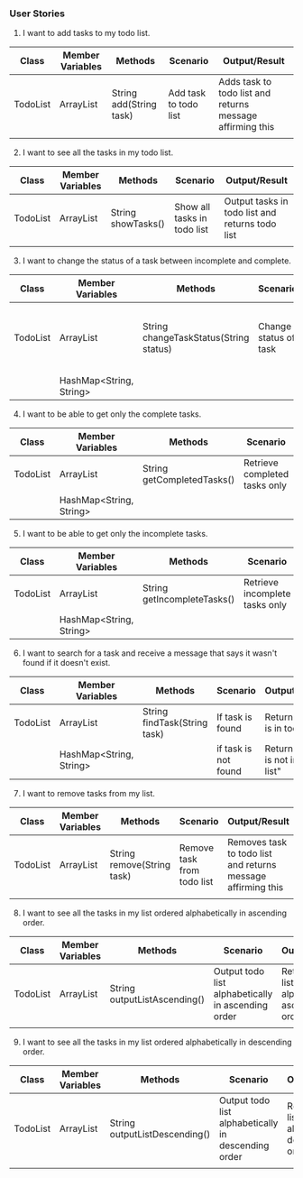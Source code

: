 ### User Stories

1. I want to add tasks to my todo list.

| Class    | Member Variables  | Methods                 | Scenario              | Output/Result                                             |
|----------|-------------------|-------------------------|-----------------------|-----------------------------------------------------------|
| TodoList | ArrayList<String> | String add(String task) | Add task to todo list | Adds task to todo list and returns message affirming this |
|          |                   |                         |                       |                                                           |


2. I want to see all the tasks in my todo list.


| Class    | Member Variables  | Methods            | Scenario                    | Output/Result                                   |
|----------|-------------------|--------------------|-----------------------------|-------------------------------------------------|
| TodoList | ArrayList<String> | String showTasks() | Show all tasks in todo list | Output tasks in todo list and returns todo list |
|          |                   |                    |                             |                                                 |


3. I want to change the status of a task between incomplete and complete.

| Class    | Member Variables        | Methods                                | Scenario              | Output/Result                                                         |
|----------|-------------------------|----------------------------------------|-----------------------|-----------------------------------------------------------------------|
| TodoList | ArrayList<String>       | String changeTaskStatus(String status) | Change status of task | Change status of task in todo list and returns message affirming this |
|          | HashMap<String, String> |                                        |                       |                                                                       |


4. I want to be able to get only the complete tasks.

| Class    | Member Variables        | Methods                    | Scenario                      | Output/Result           |
|----------|-------------------------|----------------------------|-------------------------------|-------------------------|
| TodoList | ArrayList<String>       | String getCompletedTasks() | Retrieve completed tasks only | Returns completed tasks |
|          | HashMap<String, String> |                            |                               |                         |



5. I want to be able to get only the incomplete tasks.


| Class    | Member Variables        | Methods                     | Scenario                       | Output/Result            |
|----------|-------------------------|-----------------------------|--------------------------------|--------------------------|
| TodoList | ArrayList<String>       | String getIncompleteTasks() | Retrieve incomplete tasks only | Returns incomplete tasks |
|          | HashMap<String, String> |                             |                                |                          |



6. I want to search for a task and receive a message that says it wasn't found if it doesn't exist.

| Class    | Member Variables        | Methods                      | Scenario             | Output/Result                      |
|----------|-------------------------|------------------------------|----------------------|------------------------------------|
| TodoList | ArrayList<String>       | String findTask(String task) | If task is found     | Returns "Task is in todo list"     |
|          | HashMap<String, String> |                              | if task is not found | Returns "Task is not in todo list" |


7. I want to remove tasks from my list.


| Class    | Member Variables  | Methods                    | Scenario                   | Output/Result                                                |
|----------|-------------------|----------------------------|----------------------------|--------------------------------------------------------------|
| TodoList | ArrayList<String> | String remove(String task) | Remove task from todo list | Removes task to todo list and returns message affirming this |
|          |                   |                            |                            |                                                              |


8. I want to see all the tasks in my list ordered alphabetically in ascending order.


| Class    | Member Variables  | Methods                      | Scenario                                           | Output/Result                                       |
|----------|-------------------|------------------------------|----------------------------------------------------|-----------------------------------------------------|
| TodoList | ArrayList<String> | String outputListAscending() | Output todo list alphabetically in ascending order | Returns todo list in alphabetically ascending order |
|          |                   |                              |                                                    |                                                     |



9. I want to see all the tasks in my list ordered alphabetically in descending order.


| Class    | Member Variables  | Methods                       | Scenario                                            | Output/Result                                        |
|----------|-------------------|-------------------------------|-----------------------------------------------------|------------------------------------------------------|
| TodoList | ArrayList<String> | String outputListDescending() | Output todo list alphabetically in descending order | Returns todo list in alphabetically descending order |
|          |                   |                               |                                                     |                                                      |
